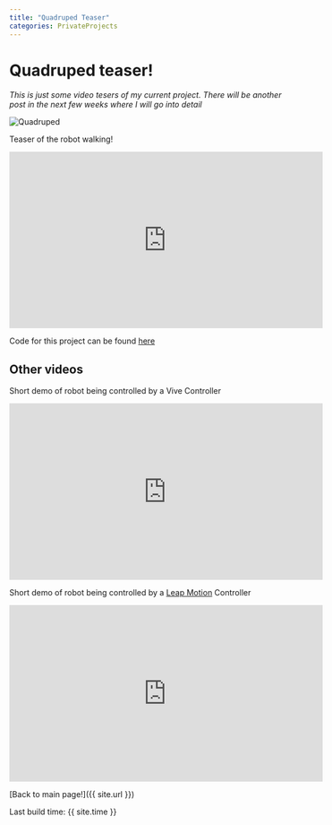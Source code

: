 ```yaml
---
title: "Quadruped Teaser"
categories: PrivateProjects
---
```


# Quadruped teaser!

_This is just some video tesers of my current project. There will be another post in the next few weeks where I will go into detail_

![Quadruped]({{site.url}}/images/PrivateProjects/quadruped_simple_image.jpg)

Teaser of the robot walking!

<iframe width="560" height="315" src="https://www.youtube.com/embed/A0_89ODIW2Q" frameborder="0" allowfullscreen></iframe>

Code for this project can be found [here](https://github.com/dmweis/DynamixelServo)

## Other videos

Short demo of robot being controlled by a Vive Controller

<iframe width="560" height="315" src="https://www.youtube.com/embed/AjRtbsR_hW8" frameborder="0" allowfullscreen></iframe>

Short demo of robot being controlled by a [Leap Motion](https://www.leapmotion.com/) Controller

<iframe width="560" height="315" src="https://www.youtube.com/embed/XQNM-JmyYfI" frameborder="0" allowfullscreen></iframe>

[Back to main page!]({{ site.url }})

Last build time: {{ site.time }}
